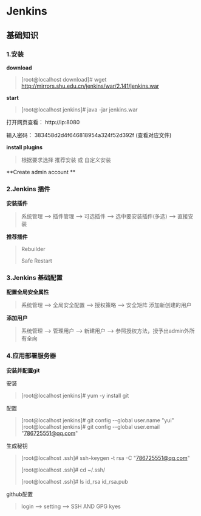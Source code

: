 # Jenkins

## 基础知识

### 1.安装

**download**

> [root@localhost download]# wget http://mirrors.shu.edu.cn/jenkins/war/2.141/jenkins.war  

**start**

> [root@localhost jenkins]# java -jar jenkins.war 

打开网页查看：  http://ip:8080

输入密码： 383458d2d4f646818954a324f52d392f  (查看对应文件)

**install plugins**

> 根据要求选择 推荐安装 或 自定义安装

**Create admin account **



### 2.Jenkins 插件

**安装插件**

> 系统管理 --> 插件管理 --> 可选插件  --> 选中要安装插件(多选) --> 直接安装

**推荐插件**

> Rebuilder
>
> Safe Restart



### 3.Jenkins 基础配置

**配置全局安全属性**

> 系统管理 --> 全局安全配置 -->  授权策略 --> 安全矩阵 添加新创建的用户

**添加用户**

>系统管理 --> 管理用户 --> 新建用户 --> 参照授权方法，授予出admin外所有全向



### 4.应用部署服务器

**安装并配置git**

安装

> [root@localhost jenkins]# yum -y install git

配置

> [root@localhost jenkins]# git config --global user.name "yui"
> [root@localhost jenkins]# git config --global user.email "786725551@qq.com"

生成秘钥

> [root@localhost .ssh]# ssh-keygen -t rsa -C "786725551@qq.com"
>
> [root@localhost .ssh]# cd ~/.ssh/
>
> [root@localhost .ssh]# ls
> id_rsa  id_rsa.pub

github配置

> login --> setting --> SSH AND GPG kyes

